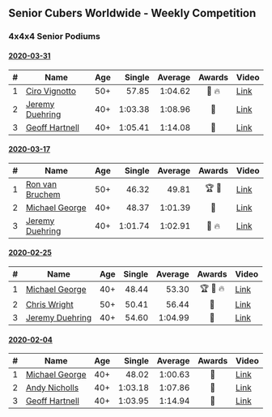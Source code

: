 ## Senior Cubers Worldwide - Weekly Competition
### 4x4x4 Senior Podiums
#### [2020-03-31](2020-03-31.md)

| # | Name | Age | Single | Average | Awards | Video |
| :--: | -- | :--: | --: | --: | :--: | -- |
| 1 | [Ciro Vignotto](../persons/ciro_vignotto.md) | 50+ | 57.85 | 1:04.62 | 🥇 🔥 | [Link](https://www.facebook.com/events/269276700734640/permalink/269492624046381/) |
| 2 | [Jeremy Duehring](../persons/jeremy_duehring.md) | 40+ | 1:03.38 | 1:08.96 | 🥈 | [Link](https://www.facebook.com/events/269276700734640/permalink/273187487010228/) |
| 3 | [Geoff Hartnell](../persons/geoff_hartnell.md) | 40+ | 1:05.41 | 1:14.08 | 🥉 | [Link](https://www.facebook.com/events/269276700734640/permalink/271479200514390/) |


#### [2020-03-17](2020-03-17.md)

| # | Name | Age | Single | Average | Awards | Video |
| :--: | -- | :--: | --: | --: | :--: | -- |
| 1 | [Ron van Bruchem](../persons/ron_van_bruchem.md) | 50+ | 46.32 | 49.81 | 🏆 🥇 | [Link](https://www.facebook.com/events/211732526904866/permalink/216281769783275/) |
| 2 | [Michael George](../persons/michael_george.md) | 40+ | 48.37 | 1:01.39 | 🥈 | [Link](https://www.facebook.com/events/211732526904866/permalink/216782829733169/) |
| 3 | [Jeremy Duehring](../persons/jeremy_duehring.md) | 40+ | 1:01.74 | 1:02.91 | 🥉 🔥 | [Link](https://www.facebook.com/events/211732526904866/permalink/214826349928817/) |



#### [2020-02-25](2020-02-25.md)

| # | Name | Age | Single | Average | Awards | Video |
| :--: | -- | :--: | --: | --: | :--: | -- |
| 1 | [Michael George](../persons/michael_george.md) | 40+ | 48.44 | 53.30 | 🏆 🥇 🔥 | [Link](https://www.facebook.com/events/805797596592397/permalink/805925283246295/) |
| 2 | [Chris Wright](../persons/chris_wright.md) | 50+ | 50.41 | 56.44 | 🥈 | [Link](https://www.facebook.com/events/805797596592397/permalink/808666752972148/) |
| 3 | [Jeremy Duehring](../persons/jeremy_duehring.md) | 40+ | 54.60 | 1:04.99 | 🥉 | [Link](https://www.facebook.com/events/805797596592397/permalink/809541269551363/) |



#### [2020-02-04](2020-02-04.md)

| # | Name | Age | Single | Average | Awards | Video |
| :--: | -- | :--: | --: | --: | :--: | -- |
| 1 | [Michael George](../persons/michael_george.md) | 40+ | 48.02 | 1:00.63 | 🥇 | [Link](https://www.facebook.com/michael.george.545/videos/10212920017115516/) |
| 2 | [Andy Nicholls](../persons/andy_nicholls.md) | 40+ | 1:03.18 | 1:07.86 | 🥈 | [Link](https://www.facebook.com/groups/1604105099735401/permalink/2134916213320951/) |
| 3 | [Geoff Hartnell](../persons/geoff_hartnell.md) | 40+ | 1:03.95 | 1:14.94 | 🥉 | [Link](https://www.facebook.com/groups/1604105099735401/permalink/2139252612887311/) |



<!-- Global site tag (gtag.js) - Google Analytics -->
<script async src="https://www.googletagmanager.com/gtag/js?id=UA-86348435-3"></script>
<script>window.dataLayer = window.dataLayer || []; function gtag() {dataLayer.push(arguments);} gtag('js', new Date()); gtag('config', 'UA-86348435-3');</script>
